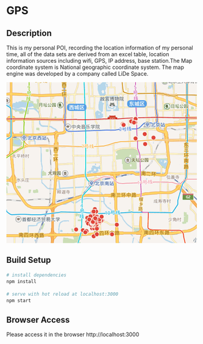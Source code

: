 # GPS

## Description
This is my personal POI, recording the location information of my personal time, all of the data sets are derived from an excel table, location information sources including wifi, GPS, IP address, base station.The Map coordinate system is National geographic coordinate system. The map engine was developed by a company called LiDe Space.

![map](https://github.com/lhywell/my_poi/blob/master/img.png?raw=true)

## Build Setup

``` bash
# install dependencies
npm install

# serve with hot reload at localhost:3000
npm start

```
## Browser Access
Please access it in the browser http://localhost:3000
